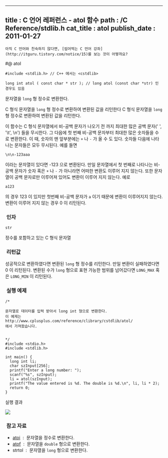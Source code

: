 ----------------
title : C 언어 레퍼런스 - atol 함수
path : /C Reference/stdlib.h
cat_title :  atol
publish_date : 2011-01-27
--------------



```warning
아직 C 언어와 친숙하지 않다면, [씹어먹는 C 언어 강좌](http://itguru.tistory.com/notice/15)를 보는 것이 어떻까요?

```

#@ atol

```info-format
#include <stdlib.h> // C++ 에서는 <cstdlib>

long int atol ( const char * str ); // long atol (const char *str) 인 경우도 있음
```


문자열을 `long` 형 정수로 변환한다.

C 형식 문자열을 `long` 형 정수로 변환하여 변환된 값을 리턴한다 C 형식 문자열을 `long` 형 정수로 변환하여 변환된 값을 리턴한다.

이 함수는 C 형식 문자열에서 비-공백 문자가 나오기 전 까지 최대한 많은 공백 문자(' ', '\t', \n') 들을 무시한다. 그 다음에 첫 번째 비-공백 문자부터 최대한 많은 숫자들을 수로 변환한다. 이 때, 숫자의 맨 앞부분에는 `+` 나 `-` 가 올 수 도 있다. 숫자들 다음에 나타나는 문자들은 모두 무시된다. 예를 들면

`\n\n-123aaa`

이라는 문자열이 있다면 -123 으로 변환된다.
만일 문자열에서 첫 번째로 나타나는 비-공백 문자가 숫자 혹은 `+` 나 `-` 가 아니라면 어떠한 변환도 이루어 지지 않는다. 또한 문자열이 공백 문자로만 이루어져 있어도 변환이 이루어 지지 않는다. 예로

`a123`

의 경우 123 이 있지만 첫번째 비-공백 문자가 `a` 이기 때문에 변환이 이루어지지 않는다. 변환이 이루어 지지 않는 경우 0 이 리턴된다.



###  인자


`str`

정수를 포함하고 있는 C 형식 문자열



###  리턴값




성공적으로 변환하였다면 변환된 `long` 형 정수를 리턴한다.
만일 변환이 실패하였다면 0 이 리턴된다.
변환된 수가 `long` 형으로 표현 가능한 범위를 넘어갔다면 `LONG_MAX` 혹은 `LONG_MIN` 이 리턴된다.



###  실행 예제


```cpp-formatted
/*

문자열로 데이터를 입력 받아서 long int 형으로 변환한다.
이 예제는
http://www.cplusplus.com/reference/clibrary/cstdlib/atol/
에서 가져왔습니다.


*/
#include <stdio.h>
#include <stdlib.h>

int main() {
  long int li;
  char szInput[256];
  printf("Enter a long number: ");
  scanf("%s", szInput);
  li = atol(szInput);
  printf("The value entered is %d. The double is %d.\n", li, li * 2);
  return 0;
}
```


실행 결과


![](http://img1.daumcdn.net/thumb/R1920x0/?fname=http%3A%2F%2Fcfile5.uf.tistory.com%2Fimage%2F1130654A4D414D3E29BE90)





###  참고 자료

*  [atoi](http://itguru.tistory.com/131)  :  문자열을 정수로 변환한다.
*  [atof](http://itguru.tistory.com/124)  :  문자열을 `double` 형으로 변환한다.
* strtol  :  문자열을 `long` 형으로 변환한다.